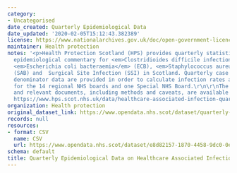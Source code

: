 ```yaml
---
category:
- Uncategorised
date_created: Quarterly Epidemiological Data
date_updated: '2020-02-05T15:12:43.382389'
license: https://www.nationalarchives.gov.uk/doc/open-government-licence/version/3/
maintainer: Health protection
notes: '<p>Health Protection Scotland (HPS) provides quarterly statistics and a combined
  epidemiological commentary for <em>Clostridioides difficile infection</em> (CDI),
  <em>Escherichia coli bacteraemia</em> (ECB), <em>Staphylococcus aureus bacteraemia</em>
  (SAB) and  Surgical Site Infection (SSI) in Scotland. Quarterly case numbers and
  denominator data are provided in order to calculate infection rates and SSI incidence
  for the 14 regional NHS boards and one Special NHS Board.\r\n\r\nThe full report
  and relevant documents, including methods and caveats, are available to view at:
  https://www.hps.scot.nhs.uk/data/healthcare-associated-infection-quarterly-epidemiological-commentary/\r\n</p>'
organization: Health protection
original_dataset_link: https://www.opendata.nhs.scot/dataset/quarterly-epidemiological-data-on-healthcare-associated-infections
records: null
resources:
- format: CSV
  name: CSV
  url: https://www.opendata.nhs.scot/dataset/e8d82157-1870-4458-9dc0-0e17e113e6c1/resource/6d30b0c0-bdcf-4721-9d5c-bd7967c11bac/download/hai_quarterly_epi_od_2022_q1.csv
schema: default
title: Quarterly Epidemiological Data on Healthcare Associated Infections
---
```

